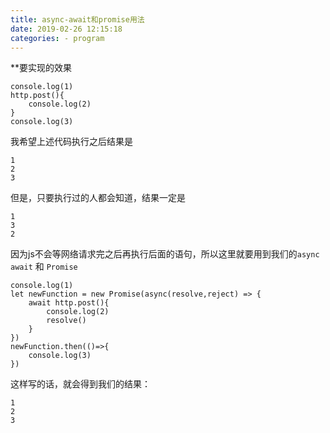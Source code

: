 ```yaml
---
title: async-await和promise用法
date: 2019-02-26 12:15:18
categories: - program
---
```


**要实现的效果

```
console.log(1)
http.post(){
    console.log(2)
}
console.log(3)
```

我希望上述代码执行之后结果是
```
1
2
3
```

但是，只要执行过的人都会知道，结果一定是
```
1
3
2
```

因为js不会等网络请求完之后再执行后面的语句，所以这里就要用到我们的`async` `await` 和 `Promise`

```
console.log(1)
let newFunction = new Promise(async(resolve,reject) => {
    await http.post(){
        console.log(2)
        resolve()
    }
})
newFunction.then(()=>{
    console.log(3)
})
```

这样写的话，就会得到我们的结果：
```
1
2
3
```